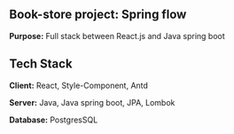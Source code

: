 
## Book-store project: Spring flow

**Purpose:** Full stack between React.js and Java spring boot


## Tech Stack

**Client:** React, Style-Component, Antd

**Server:** Java, Java spring boot, JPA, Lombok

**Database:** PostgresSQL

